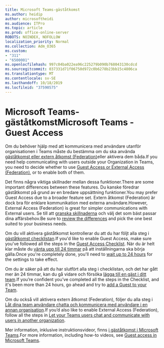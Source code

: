 ```yaml
---
title: Microsoft Teams-gäståtkomst
ms.author: heidip
author: microsoftheidi
ms.audience: ITPro
ms.topic: article
ms.prod: office-online-server
ROBOTS: NOINDEX, NOFOLLOW
localization_priority: Normal
ms.collection: Adm_O365
ms.custom:
- "311"
- "6500001"
ms.openlocfilehash: 997c04ba022ea96c225279b090b768043130cdcd
ms.sourcegitcommit: 037331d71f06750d972c0b6278b23bb15c4806ca
ms.translationtype: MT
ms.contentlocale: sv-SE
ms.lasthandoff: 10/18/2019
ms.locfileid: "37590575"
---
```

# <a name="microsoft-teams---guest-access"></a><span data-ttu-id="96754-102">Microsoft Teams-gäståtkomst</span><span class="sxs-lookup"><span data-stu-id="96754-102">Microsoft Teams - Guest Access</span></span>

<span data-ttu-id="96754-103">Om du behöver hjälp med att kommunicera med användare utanför organisationen i Teams måste du bestämma om du ska använda [gäståtkomst eller extern åtkomst (Federation)](https://docs.microsoft.com/en-us/microsoftteams/manage-external-access#external-access-vs-guest-access)eller aktivera dem båda.</span><span class="sxs-lookup"><span data-stu-id="96754-103">If you need help communicating with users outside your Organization in Teams, you need to decide whether to use [Guest Access or External Access (Federation)](https://docs.microsoft.com/en-us/microsoftteams/manage-external-access#external-access-vs-guest-access), or to enable both of them.</span></span>

<span data-ttu-id="96754-104">Det finns några viktiga skillnader mellan dessa funktioner.</span><span class="sxs-lookup"><span data-stu-id="96754-104">There are some important differences between these features.</span></span> <span data-ttu-id="96754-105">Du kanske föredrar gäståtkomst på grund av en bredare uppsättning funktioner.</span><span class="sxs-lookup"><span data-stu-id="96754-105">You may prefer Guest Access due to a broader feature set.</span></span> <span data-ttu-id="96754-106">Extern åtkomst (Federation) är dock bra för enklare kommunikation med externa användare.</span><span class="sxs-lookup"><span data-stu-id="96754-106">However, External Access (Federation) is great for simpler communications with External users.</span></span> <span data-ttu-id="96754-107">Se till att [granska skillnaderna](https://docs.microsoft.com/en-us/microsoftteams/manage-external-access#external-access-vs-guest-access) och välj det som bäst passar dina affärsbehov.</span><span class="sxs-lookup"><span data-stu-id="96754-107">Be sure to [review the differences](https://docs.microsoft.com/en-us/microsoftteams/manage-external-access#external-access-vs-guest-access) and pick the one best suited to your business needs.</span></span>

<span data-ttu-id="96754-108">Om du vill aktivera gäståtkomst kontrollerar du att du har följt alla steg i [gäståtkomst checklistan](https://docs.microsoft.com/en-us/microsoftteams/guest-access-checklist).</span><span class="sxs-lookup"><span data-stu-id="96754-108">If you'd like to enable Guest Access, make sure you've followed all the steps in the [Guest Access Checklist](https://docs.microsoft.com/en-us/microsoftteams/guest-access-checklist).</span></span> <span data-ttu-id="96754-109">När du är helt klar måste du [vänta upp till 24 timmar](https://docs.microsoft.com/en-us/microsoftteams/manage-guests#guest-access-latencies) på att inställningarna ska börja gälla.</span><span class="sxs-lookup"><span data-stu-id="96754-109">Once you're completely done, you'll need to [wait up to 24 hours](https://docs.microsoft.com/en-us/microsoftteams/manage-guests#guest-access-latencies) for the settings to take effect.</span></span>

<span data-ttu-id="96754-110">Om du är säker på att du har slutfört alla steg i checklistan, och det har gått mer än 24 timmar, kan du gå vidare och försöka [lägga till en gäst i ditt team](https://support.office.com/en-us/article/add-guests-to-a-team-in-teams-fccb4fa6-f864-4508-bdde-256e7384a14f#ID0EAABAAA=Desktop).</span><span class="sxs-lookup"><span data-stu-id="96754-110">If you’re confident you’ve completed all the steps in the Checklist, and it's been more than 24 hours, go ahead and try to [add a Guest to your Team](https://support.office.com/en-us/article/add-guests-to-a-team-in-teams-fccb4fa6-f864-4508-bdde-256e7384a14f#ID0EAABAAA=Desktop).</span></span>

<span data-ttu-id="96754-111">Om du också vill aktivera extern åtkomst (Federation), följer du alla steg i [Låt dina team användare chatta och kommunicera med användare i en annan organisation](https://docs.microsoft.com/en-us/microsoftteams/manage-external-access#let-your-teams-users-chat-and-communicate-with-users-in-another-organization).</span><span class="sxs-lookup"><span data-stu-id="96754-111">If you’d also like to enable External Access (Federation), follow all the steps in [Let your Teams users chat and communicate with users in another organization](https://docs.microsoft.com/en-us/microsoftteams/manage-external-access#let-your-teams-users-chat-and-communicate-with-users-in-another-organization).</span></span>

<span data-ttu-id="96754-112">Mer information, inklusive instruktionsvideor, finns [i gäståtkomst i Microsoft Teams](https://docs.microsoft.com/microsoftteams/guest-access).</span><span class="sxs-lookup"><span data-stu-id="96754-112">For more information, including how-to videos, see [Guest access in Microsoft Teams](https://docs.microsoft.com/microsoftteams/guest-access).</span></span>
